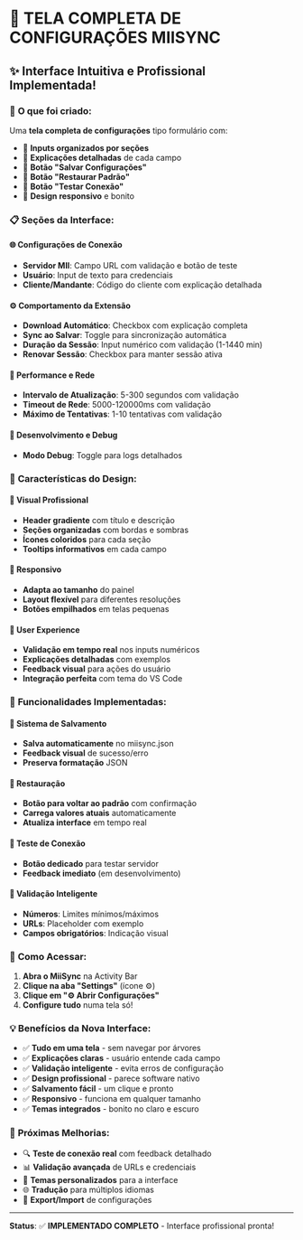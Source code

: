 # 🎨 TELA COMPLETA DE CONFIGURAÇÕES MIISYNC

## ✨ Interface Intuitiva e Profissional Implementada!

### 🎯 **O que foi criado:**

Uma **tela completa de configurações** tipo formulário com:
- 📝 **Inputs organizados por seções**
- 📖 **Explicações detalhadas** de cada campo
- 💾 **Botão "Salvar Configurações"**
- 🔄 **Botão "Restaurar Padrão"**
- 🧪 **Botão "Testar Conexão"**
- 🎨 **Design responsivo** e bonito

### 📋 **Seções da Interface:**

#### 🌐 **Configurações de Conexão**
- **Servidor MII**: Campo URL com validação e botão de teste
- **Usuário**: Input de texto para credenciais
- **Cliente/Mandante**: Código do cliente com explicação detalhada

#### ⚙️ **Comportamento da Extensão**
- **Download Automático**: Checkbox com explicação completa
- **Sync ao Salvar**: Toggle para sincronização automática
- **Duração da Sessão**: Input numérico com validação (1-1440 min)
- **Renovar Sessão**: Checkbox para manter sessão ativa

#### 🚀 **Performance e Rede**
- **Intervalo de Atualização**: 5-300 segundos com validação
- **Timeout de Rede**: 5000-120000ms com validação
- **Máximo de Tentativas**: 1-10 tentativas com validação

#### 🔧 **Desenvolvimento e Debug**
- **Modo Debug**: Toggle para logs detalhados

### 🎨 **Características do Design:**

#### 🌈 **Visual Profissional**
- **Header gradiente** com título e descrição
- **Seções organizadas** com bordas e sombras
- **Ícones coloridos** para cada seção
- **Tooltips informativos** em cada campo

#### 📱 **Responsivo**
- **Adapta ao tamanho** do painel
- **Layout flexível** para diferentes resoluções
- **Botões empilhados** em telas pequenas

#### 🎯 **User Experience**
- **Validação em tempo real** nos inputs numéricos
- **Explicações detalhadas** com exemplos
- **Feedback visual** para ações do usuário
- **Integração perfeita** com tema do VS Code

### 🔧 **Funcionalidades Implementadas:**

#### 💾 **Sistema de Salvamento**
- **Salva automaticamente** no miisync.json
- **Feedback visual** de sucesso/erro
- **Preserva formatação** JSON

#### 🔄 **Restauração**
- **Botão para voltar ao padrão** com confirmação
- **Carrega valores atuais** automaticamente
- **Atualiza interface** em tempo real

#### 🧪 **Teste de Conexão**
- **Botão dedicado** para testar servidor
- **Feedback imediato** (em desenvolvimento)

#### 🎯 **Validação Inteligente**
- **Números**: Limites mínimos/máximos
- **URLs**: Placeholder com exemplo
- **Campos obrigatórios**: Indicação visual

### 📁 **Como Acessar:**

1. **Abra o MiiSync** na Activity Bar
2. **Clique na aba "Settings"** (ícone ⚙️)
3. **Clique em "⚙️ Abrir Configurações"**
4. **Configure tudo** numa tela só!

### 💡 **Benefícios da Nova Interface:**

- ✅ **Tudo em uma tela** - sem navegar por árvores
- ✅ **Explicações claras** - usuário entende cada campo
- ✅ **Validação inteligente** - evita erros de configuração
- ✅ **Design profissional** - parece software nativo
- ✅ **Salvamento fácil** - um clique e pronto
- ✅ **Responsivo** - funciona em qualquer tamanho
- ✅ **Temas integrados** - bonito no claro e escuro

### 🔮 **Próximas Melhorias:**

- 🔍 **Teste de conexão real** com feedback detalhado
- 📊 **Validação avançada** de URLs e credenciais
- 🎨 **Temas personalizados** para a interface
- 🌐 **Tradução** para múltiplos idiomas
- 💾 **Export/Import** de configurações

---
**Status**: ✅ **IMPLEMENTADO COMPLETO** - Interface profissional pronta!
